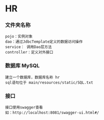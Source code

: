 # HR
### 文件夹名称
```
pojo：实例对象
dao：通过JdbcTemplate定义的数据访问操作
service： 调用Dao层方法
controller：定义对外接口
```
### 数据库 MySQL
```
建立一个数据库，数据库名称 hr
sql语句位于 main/resources/static/SQL.txt
```
### 接口
```
接口使用swagger查看
如：http://localhost:8081/swagger-ui.html#/
```
